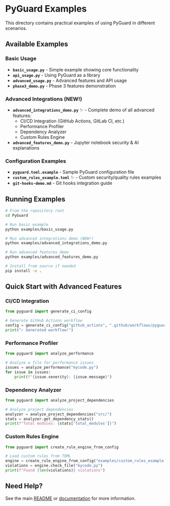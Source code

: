 # PyGuard Examples

This directory contains practical examples of using PyGuard in different scenarios.

## Available Examples

### Basic Usage

- **`basic_usage.py`** - Simple example showing core functionality
- **`api_usage.py`** - Using PyGuard as a library
- **`advanced_usage.py`** - Advanced features and API usage
- **`phase3_demo.py`** - Phase 3 features demonstration

### Advanced Integrations (NEW!)

- **`advanced_integrations_demo.py`** ✨ - Complete demo of all advanced features:
  - CI/CD Integration (GitHub Actions, GitLab CI, etc.)
  - Performance Profiler
  - Dependency Analyzer
  - Custom Rules Engine
- **`advanced_features_demo.py`** - Jupyter notebook security & AI explanations

### Configuration Examples

- **`pyguard.toml.example`** - Sample PyGuard configuration file
- **`custom_rules_example.toml`** ✨ - Custom security/quality rules examples
- **`git-hooks-demo.md`** - Git hooks integration guide

## Running Examples

```bash
# From the repository root
cd PyGuard

# Run basic example
python examples/basic_usage.py

# Run advanced integrations demo (NEW!)
python examples/advanced_integrations_demo.py

# Run advanced features demo
python examples/advanced_features_demo.py

# Install from source if needed
pip install -e .
```

## Quick Start with Advanced Features

### CI/CD Integration

```python
from pyguard import generate_ci_config

# Generate GitHub Actions workflow
config = generate_ci_config("github_actions", ".github/workflows/pyguard.yml")
print("✓ Generated workflow!")
```

### Performance Profiler

```python
from pyguard import analyze_performance

# Analyze a file for performance issues
issues = analyze_performance("mycode.py")
for issue in issues:
    print(f"{issue.severity}: {issue.message}")
```

### Dependency Analyzer

```python
from pyguard import analyze_project_dependencies

# Analyze project dependencies
analyzer = analyze_project_dependencies("src/")
stats = analyzer.get_dependency_stats()
print(f"Total modules: {stats['total_modules']}")
```

### Custom Rules Engine

```python
from pyguard import create_rule_engine_from_config

# Load custom rules from TOML
engine = create_rule_engine_from_config("examples/custom_rules_example.toml")
violations = engine.check_file("mycode.py")
print(f"Found {len(violations)} violations")
```

## Need Help?

See the main [README](../README.md) or [documentation](../) for more information.
